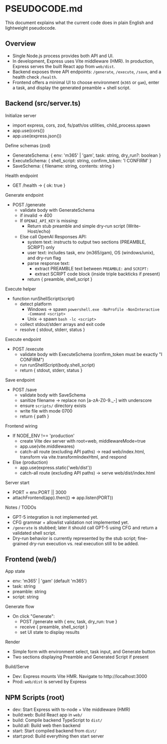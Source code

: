 # PSEUDOCODE.md

This document explains what the current code does in plain English and lightweight pseudocode.

## Overview
- Single Node.js process provides both API and UI.
- In development, Express uses Vite middleware (HMR). In production, Express serves the built React app from `web/dist`.
- Backend exposes three API endpoints: `/generate`, `/execute`, `/save`, and a health check `/health`.
- Frontend offers a minimal UI to choose environment (`m365` or `gam`), enter a task, and display the generated preamble + shell script.

## Backend (src/server.ts)

Initialize server
- import express, cors, zod, fs/path/os utilities, child_process.spawn
- app.use(cors())
- app.use(express.json())

Define schemas (zod)
- GenerateSchema: { env: 'm365' | 'gam', task: string, dry_run?: boolean }
- ExecuteSchema: { shell_script: string, confirm_token: 'I CONFIRM' }
- SaveSchema: { filename: string, contents: string }

Health endpoint
- GET /health -> { ok: true }

Generate endpoint
- POST /generate
  - validate body with GenerateSchema
  - if invalid -> 400
  - If `OPENAI_API_KEY` is missing:
    - Return stub preamble and simple dry-run script (Write-Host/echo)
  - Else call OpenAI Responses API:
    - system text: instructs to output two sections (PREAMBLE, SCRIPT) only
    - user text: includes task, env (m365/gam), OS (windows/unix), and dry-run flag
    - parse response text:
      - extract PREAMBLE text between `PREAMBLE:` and `SCRIPT:`
      - extract SCRIPT code block (inside triple backticks if present)
    - return { preamble, shell_script }

Execute helper
- function runShellScript(script)
  - detect platform
    - Windows -> spawn `powershell.exe -NoProfile -NonInteractive -Command <script>`
    - Unix -> spawn `bash -lc <script>`
  - collect stdout/stderr arrays and exit code
  - resolve { stdout, stderr, status }

Execute endpoint
- POST /execute
  - validate body with ExecuteSchema (confirm_token must be exactly "I CONFIRM")
  - run runShellScript(body.shell_script)
  - return { stdout, stderr, status }

Save endpoint
- POST /save
  - validate body with SaveSchema
  - sanitize filename -> replace non [a-zA-Z0-9._-] with underscore
  - ensure `scripts/` directory exists
  - write file with mode 0700
  - return { path }

Frontend wiring
- If NODE_ENV !== 'production'
  - create Vite dev server with root=web, middlewareMode=true
  - app.use(vite.middlewares)
  - catch-all route (excluding API paths) -> read web/index.html, transform via vite.transformIndexHtml, and respond
- Else (production)
  - app.use(express.static('web/dist'))
  - catch-all route (excluding API paths) -> serve web/dist/index.html

Server start
- PORT = env.PORT || 3000
- attachFrontend(app).then(() => app.listen(PORT))

Notes / TODOs
- GPT-5 integration is not implemented yet.
- CFG grammar + allowlist validation not implemented yet.
- `/generate` is stubbed; later it should call GPT-5 using CFG and return a validated shell script.
- Dry-run behavior is currently represented by the stub script; fine-grained dry-run execution vs. real execution still to be added.

## Frontend (web/)

App state
- env: 'm365' | 'gam' (default 'm365')
- task: string
- preamble: string
- script: string

Generate flow
- On click "Generate":
  - POST /generate with { env, task, dry_run: true }
  - receive { preamble, shell_script }
  - set UI state to display results

Render
- Simple form with environment select, task input, and Generate button
- Two sections displaying Preamble and Generated Script if present

Build/Serve
- Dev: Express mounts Vite HMR. Navigate to http://localhost:3000
- Prod: `web/dist` is served by Express

## NPM Scripts (root)
- dev: Start Express with ts-node + Vite middleware (HMR)
- build:web: Build React app in `web/`
- build: Compile backend TypeScript to `dist/`
- build:all: Build web then backend
- start: Start compiled backend from `dist/`
- start:prod: Build everything then start server
